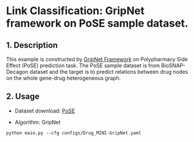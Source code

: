 # Link Classification: GripNet framework on PoSE sample dataset.

## 1. Description
This example is constructed by [GripNet Framework](https://github.com/NYXFLOWER/GripNet.git) on Polypharmacy Side Effect (PoSE) prediction task. The PoSE sample dataset is from BioSNAP-Decagon dataset and the target is to predict relations between drug nodes on the whole gene-drug heterogeneous graph.


## 2. Usage
* Dataset download: [PoSE](https://drive.google.com/file/d/1FQ8VFPDYeuXq3pKfV7HXk5Vf41vbRNHn/view?usp=sharing)

* Algorithm: GripNet

`python main.py --cfg configs/Drug_MINI-GripNet.yaml`
